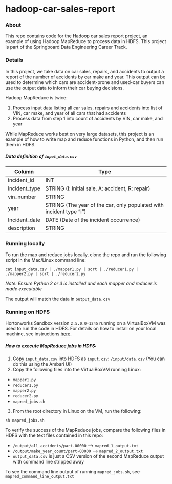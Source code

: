 # hadoop-car-sales-report

### About

This repo contains code for the Hadoop car sales report project, an example of using Hadoop MapReduce to process data in HDFS.
This project is part of the Springboard Data Engineering Career Track.

### Details

In this project, we take data on car sales, repairs, and accidents to output a report of the number of accidents by car make and year. This output can be used to determine which cars are accident-prone and used-car buyers can use the output data to inform their car buying decisions.

Hadoop MapReduce is twice:
1. Process input data listing all car sales, repairs and accidents into list of VIN, car make, and year of all cars that had accidents
2. Process data from step 1 into count of accidents by VIN, car make, and year

While MapReduce works best on very large datasets, this project is an example of how to write map and reduce functions in Python, and then run them in HDFS.

##### Data definition of `input_data.csv`
| Column        | Type                                                                |
|---------------|---------------------------------------------------------------------|
| incident_id   | INT                                                                 |
| incident_type | STRING (I: initial sale, A: accident, R: repair)                    |
| vin_number    | STRING                                                              |
| year          | STRING (The year of the car, only populated with incident type “I”) |
| Incident_date | DATE (Date of the incident occurrence)                              |
| description   | STRING                                                              |

### Running locally

To run the map and reduce jobs locally, clone the repo and run the following script in the Mac/Linux command line:
```
cat input_data.csv | ./mapper1.py | sort | ./reducer1.py | ./mapper2.py | sort | ./reducer2.py
```

*Note: Ensure Python 2 or 3 is installed and each mapper and reducer is made executable*

The output will match the data in `output_data.csv`

### Running on HDFS

Hortonworks Sandbox version `2.5.0.0-1245` running on a VirtualBoxVM was used to run the code in HDFS. For details on how to install on your local machine, see instructions [here](https://www.youtube.com/watch?v=735yx2Eak48&ab_channel=BinodSumanAcademy).

##### How to execute MapReduce jobs in HDFS:
1. Copy `input_data.csv` into HDFS as `input.csv`: `/input/data.csv` (You can do this using the Ambari UI)
2. Copy the following files into the VirtualBoxVM running Linux:
  - `mapper1.py`
  - `reducer1.py`
  - `mapper2.py`
  - `reducer2.py`
  - `mapred_jobs.sh`
3. From the root directory in Linux on the VM, run the following:
```
sh mapred_jobs.sh
```

To verify the success of the MapReduce jobs, compare the following files in HDFS with the text files contained in this repo:
  - `/output/all_accidents/part-00000` --> `mapred_1_output.txt`
  - `/output/make_year_count/part-00000` --> `mapred_2_output.txt`
  - `output_data.csv` is just a CSV version of the second MapReduce output with command line stripped away

To see the command line output of running `mapred_jobs.sh`, see `mapred_command_line_output.txt`
